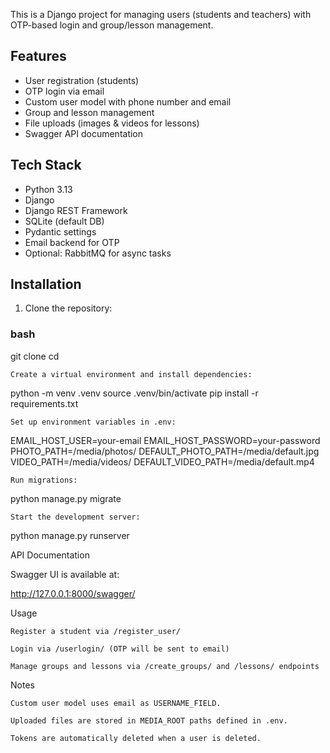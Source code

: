 This is a Django project for managing users (students and teachers) with OTP-based login and group/lesson management.

## Features

- User registration (students)  
- OTP login via email  
- Custom user model with phone number and email  
- Group and lesson management  
- File uploads (images & videos for lessons)  
- Swagger API documentation  

## Tech Stack

- Python 3.13  
- Django  
- Django REST Framework  
- SQLite (default DB)  
- Pydantic settings  
- Email backend for OTP  
- Optional: RabbitMQ for async tasks  

## Installation

1. Clone the repository:

### bash
git clone <repo-url>
cd <project-folder>

    Create a virtual environment and install dependencies:

python -m venv .venv
source .venv/bin/activate
pip install -r requirements.txt

    Set up environment variables in .env:

EMAIL_HOST_USER=your-email
EMAIL_HOST_PASSWORD=your-password
PHOTO_PATH=/media/photos/
DEFAULT_PHOTO_PATH=/media/default.jpg
VIDEO_PATH=/media/videos/
DEFAULT_VIDEO_PATH=/media/default.mp4

    Run migrations:

python manage.py migrate

    Start the development server:

python manage.py runserver

API Documentation

Swagger UI is available at:

http://127.0.0.1:8000/swagger/

Usage

    Register a student via /register_user/

    Login via /userlogin/ (OTP will be sent to email)

    Manage groups and lessons via /create_groups/ and /lessons/ endpoints

Notes

    Custom user model uses email as USERNAME_FIELD.

    Uploaded files are stored in MEDIA_ROOT paths defined in .env.

    Tokens are automatically deleted when a user is deleted.
